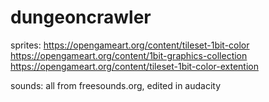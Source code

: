 # dungeoncrawler

sprites:
https://opengameart.org/content/tileset-1bit-color
https://opengameart.org/content/1bit-graphics-collection
https://opengameart.org/content/tileset-1bit-color-extention

sounds:
all from freesounds.org, edited in audacity
